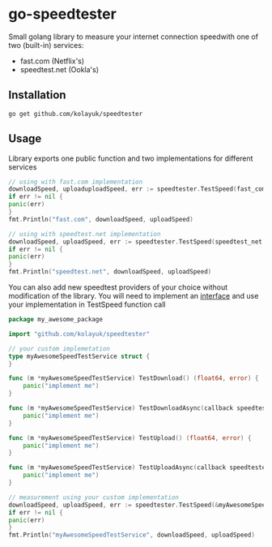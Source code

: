 # go-speedtester

Small golang library to measure your internet connection speedwith one of two (built-in) services:

* fast.com (Netflix's)
* speedtest.net (Ookla's)

## Installation

```
go get github.com/kolayuk/speedtester
```

## Usage

Library exports one public function and two implementations for different services

```go
// using with fast.com implementation
downloadSpeed, uploaduploadSpeed, err := speedtester.TestSpeed(fast_com.NewFastComProvider())
if err != nil {
panic(err)
}
fmt.Println("fast.com", downloadSpeed, uploadSpeed)

// using with speedtest.net implementation
downloadSpeed, uploadSpeed, err := speedtester.TestSpeed(speedtest_net.NewSpeedTestNetProvider())
if err != nil {
panic(err)
}
fmt.Println("speedtest.net", downloadSpeed, uploadSpeed)
```

You can also add new speedtest providers of your choice without modification of the library. You will need to implement
an [interface](https://github.com/kolayuk/speedtester/blob/master/speedtester.go#L26) and use your implementation in
TestSpeed function call

```go
package my_awesome_package

import "github.com/kolayuk/speedtester"

// your custom implemetation
type myAwesomeSpeedTestService struct {
}

func (m *myAwesomeSpeedTestService) TestDownload() (float64, error) {
	panic("implement me")
}

func (m *myAwesomeSpeedTestService) TestDownloadAsync(callback speedtester.MeasuredSpeedCallback) error {
	panic("implement me")
}

func (m *myAwesomeSpeedTestService) TestUpload() (float64, error) {
	panic("implement me")
}

func (m *myAwesomeSpeedTestService) TestUploadAsync(callback speedtester.MeasuredSpeedCallback) error {
	panic("implement me")
}

// measurement using your custom implementation
downloadSpeed, uploadSpeed, err := speedtester.TestSpeed(&myAwesomeSpeedTestService{})
if err != nil {
panic(err)
}
fmt.Println("myAwesomeSpeedTestService", downloadSpeed, uploadSpeed)
```